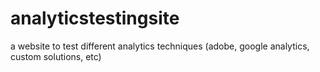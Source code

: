 # analyticstestingsite
a website to test different analytics techniques (adobe, google analytics, custom solutions, etc)
